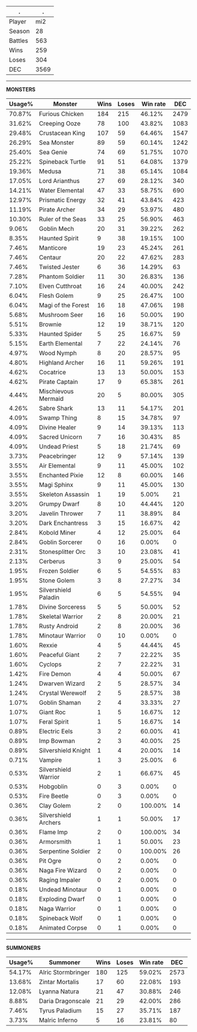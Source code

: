 .|.
|-|-
Player|mi2
Season|28
Battles|563
Wins|259
Loses|304
DEC|3569

---
**MONSTERS**

Usage%|Monster|Wins|Loses|Win rate|DEC|
-|-|-|-|-|-|
70.87%|Furious Chicken|184|215|46.12%|2479|
31.62%|Creeping Ooze|78|100|43.82%|1083|
29.48%|Crustacean King|107|59|64.46%|1547|
26.29%|Sea Monster|89|59|60.14%|1242|
25.40%|Sea Genie|74|69|51.75%|1070|
25.22%|Spineback Turtle|91|51|64.08%|1379|
19.36%|Medusa|71|38|65.14%|1084|
17.05%|Lord Arianthus|27|69|28.12%|340|
14.21%|Water Elemental|47|33|58.75%|690|
12.97%|Prismatic Energy|32|41|43.84%|423|
11.19%|Pirate Archer|34|29|53.97%|480|
10.30%|Ruler of the Seas|33|25|56.90%|463|
9.06%|Goblin Mech|20|31|39.22%|262|
8.35%|Haunted Spirit|9|38|19.15%|100|
7.46%|Manticore|19|23|45.24%|261|
7.46%|Centaur|20|22|47.62%|283|
7.46%|Twisted Jester|6|36|14.29%|63|
7.28%|Phantom Soldier|11|30|26.83%|136|
7.10%|Elven Cutthroat|16|24|40.00%|242|
6.04%|Flesh Golem|9|25|26.47%|100|
6.04%|Magi of the Forest|16|18|47.06%|198|
5.68%|Mushroom Seer|16|16|50.00%|190|
5.51%|Brownie|12|19|38.71%|120|
5.33%|Haunted Spider|5|25|16.67%|59|
5.15%|Earth Elemental|7|22|24.14%|76|
4.97%|Wood Nymph|8|20|28.57%|95|
4.80%|Highland Archer|16|11|59.26%|191|
4.62%|Cocatrice|13|13|50.00%|153|
4.62%|Pirate Captain|17|9|65.38%|261|
4.44%|Mischievous Mermaid|20|5|80.00%|305|
4.26%|Sabre Shark|13|11|54.17%|201|
4.09%|Swamp Thing|8|15|34.78%|97|
4.09%|Divine Healer|9|14|39.13%|113|
4.09%|Sacred Unicorn|7|16|30.43%|85|
4.09%|Undead Priest|5|18|21.74%|69|
3.73%|Peacebringer|12|9|57.14%|139|
3.55%|Air Elemental|9|11|45.00%|102|
3.55%|Enchanted Pixie|12|8|60.00%|146|
3.55%|Magi Sphinx|9|11|45.00%|130|
3.55%|Skeleton Assassin|1|19|5.00%|21|
3.20%|Grumpy Dwarf|8|10|44.44%|120|
3.20%|Javelin Thrower|7|11|38.89%|84|
3.20%|Dark Enchantress|3|15|16.67%|42|
2.84%|Kobold Miner|4|12|25.00%|64|
2.84%|Goblin Sorcerer|0|16|0.00%|0|
2.31%|Stonesplitter Orc|3|10|23.08%|41|
2.13%|Cerberus|3|9|25.00%|54|
1.95%|Frozen Soldier|6|5|54.55%|83|
1.95%|Stone Golem|3|8|27.27%|34|
1.95%|Silvershield Paladin|6|5|54.55%|94|
1.78%|Divine Sorceress|5|5|50.00%|52|
1.78%|Skeletal Warrior|2|8|20.00%|21|
1.78%|Rusty Android|2|8|20.00%|36|
1.78%|Minotaur Warrior|0|10|0.00%|0|
1.60%|Rexxie|4|5|44.44%|45|
1.60%|Peaceful Giant|2|7|22.22%|35|
1.60%|Cyclops|2|7|22.22%|31|
1.42%|Fire Demon|4|4|50.00%|67|
1.24%|Dwarven Wizard|2|5|28.57%|34|
1.24%|Crystal Werewolf|2|5|28.57%|38|
1.07%|Goblin Shaman|2|4|33.33%|27|
1.07%|Giant Roc|1|5|16.67%|12|
1.07%|Feral Spirit|1|5|16.67%|14|
0.89%|Electric Eels|3|2|60.00%|41|
0.89%|Imp Bowman|2|3|40.00%|25|
0.89%|Silvershield Knight|1|4|20.00%|14|
0.71%|Vampire|1|3|25.00%|6|
0.53%|Silvershield Warrior|2|1|66.67%|45|
0.53%|Hobgoblin|0|3|0.00%|0|
0.53%|Fire Beetle|0|3|0.00%|0|
0.36%|Clay Golem|2|0|100.00%|14|
0.36%|Silvershield Archers|1|1|50.00%|17|
0.36%|Flame Imp|2|0|100.00%|34|
0.36%|Armorsmith|1|1|50.00%|23|
0.36%|Serpentine Soldier|2|0|100.00%|26|
0.36%|Pit Ogre|0|2|0.00%|0|
0.36%|Naga Fire Wizard|0|2|0.00%|0|
0.36%|Raging Impaler|0|2|0.00%|0|
0.18%|Undead Minotaur|0|1|0.00%|0|
0.18%|Exploding Dwarf|0|1|0.00%|0|
0.18%|Naga Warrior|0|1|0.00%|0|
0.18%|Spineback Wolf|0|1|0.00%|0|
0.18%|Animated Corpse|0|1|0.00%|0|

---
**SUMMONERS**

Usage%|Summoner|Wins|Loses|Win rate|DEC|
-|-|-|-|-|-|
54.17%|Alric Stormbringer|180|125|59.02%|2573|
13.68%|Zintar Mortalis|17|60|22.08%|193|
12.08%|Lyanna Natura|21|47|30.88%|246|
8.88%|Daria Dragonscale|21|29|42.00%|286|
7.46%|Tyrus Paladium|15|27|35.71%|187|
3.73%|Malric Inferno|5|16|23.81%|80|
